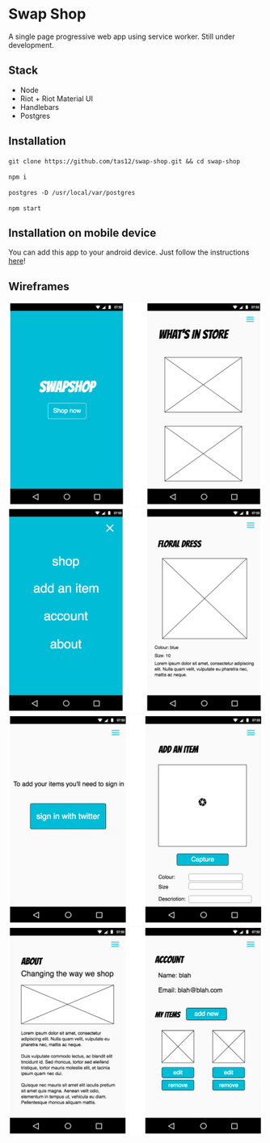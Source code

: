 # Swap Shop

A single page progressive web app using service worker. Still under development.

## Stack

+ Node
+ Riot + Riot Material UI
+ Handlebars
+ Postgres

## Installation

`git clone https://github.com/tas12/swap-shop.git && cd swap-shop`

`npm i`

`postgres -D /usr/local/var/postgres`

`npm start`

## Installation on mobile device

You can add this app to your android device. Just follow the instructions [here](https://developers.google.com/web/tools/chrome-devtools/remote-debugging/)!


## Wireframes

![](wireframes/wireframes-1.png)
![](wireframes/wireframes-2.png)
![](wireframes/wireframes-3.png)
![](wireframes/wireframes-4.png)
